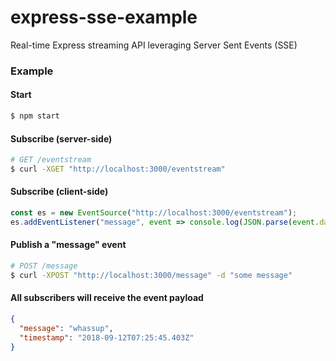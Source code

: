 # express-sse-example
Real-time Express streaming API leveraging Server Sent Events (SSE) 

### Example

#### Start
```bash
$ npm start
```

#### Subscribe (server-side)
```bash
# GET /eventstream
$ curl -XGET "http://localhost:3000/eventstream"
```

#### Subscribe (client-side)
```js
const es = new EventSource("http://localhost:3000/eventstream");
es.addEventListener("message", event => console.log(JSON.parse(event.data)));
```

#### Publish a "message" event
```bash
# POST /message
$ curl -XPOST "http://localhost:3000/message" -d "some message"
```

#### All subscribers will receive the event payload
```json
{
  "message": "whassup", 
  "timestamp": "2018-09-12T07:25:45.403Z"
}
```
